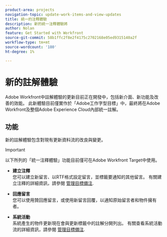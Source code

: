 ```yaml
---
product-area: projects
navigation-topic: update-work-items-and-view-updates
title: 統一的注釋體驗
description: 新的統一注釋體驗將
author: Nolan
feature: Get Started with Workfront
source-git-commit: 58b1ffc2f8e2f4175c2702168e05ed9315140a2f
workflow-type: tm+mt
source-wordcount: '180'
ht-degree: 1%

---
```



# 新的註解體驗

Adobe Workfront中註解體驗的更新目前正在開發中，包括新介面、新功能及改善的效能。 此新體驗目前僅實作於「Adobe工作字型目標」中，最終將在Adobe Workfront及整個Adobe Experience Cloud內部統一註解。

## 功能

新的註解體驗包含對現有更新資料流的改良與變更。

>[!IMPORTANT]
>以下所列的「統一注釋體驗」功能目前僅可在Adobe Workfront Target中使用。

* **建立注釋**\
   您可以建立新留言、以RTF格式設定留言，並標籤要通知的其他留言。 有關建立注釋的詳細資訊，請參閱 [管理目標備注](/help/quicksilver/workfront-goals/goal-management/manage-goal-comments.md).

* **回應留言**\
   您可以使用贊回應留言，或使用新留言回覆，以通知原始留言者和物件擁有者。

* **系統活動**\
   系統產生的物件更新現在會與更新標籤中的註解分開列出。 有關查看系統活動流的詳細資訊，請參閱 [管理目標備注](/help/quicksilver/workfront-goals/goal-management/manage-goal-comments.md).
